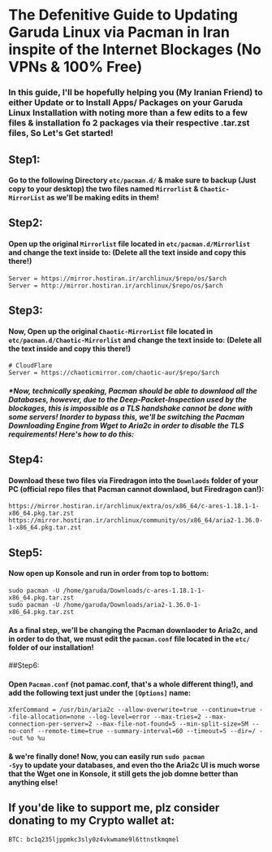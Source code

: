 # The Defenitive Guide to Updating Garuda Linux via Pacman in Iran inspite of the Internet Blockages (No VPNs &amp; 100% Free)

### In this guide, I'll be hopefully helping you (My Iranian Friend) to either Update or to Install Apps/ Packages on your Garuda Linux Installation with noting more than a few edits to a  few files & installation fo 2 packages via their respective .tar.zst files, So Let's Get started! 

## Step1:
#### Go to the following Directory <code>etc/pacman.d/</code> & make sure to backup (Just copy to your desktop) the two files named <code>Mirrorlist</code> & <code>Chaotic-MirrorList</code> as we'll be making edits in them!

## Step2: 
#### Open up the original <code>Mirrorlist</code> file located in <code>etc/pacman.d/Mirrorlist</code> and change the text inside to: (Delete all the text inside and copy this there!)
```
Server = https://mirror.hostiran.ir/archlinux/$repo/os/$arch
Server = http://mirror.hostiran.ir/archlinux/$repo/os/$arch
```

## Step3:
#### Now, Open up the original <code>Chaotic-MirrorList</code> file located in <code>etc/pacman.d/Chaotic-Mirrorlist</code> and change the text inside to:  (Delete all the text inside and copy this there!)

```
# CloudFlare
Server = https://chaoticmirror.com/chaotic-aur/$repo/$arch
```

##### *Now, technically speaking, Pacman should be able to downlaod all the Databases, however, due to the Deep-Packet-Inspection used by the blockages, this is impossible as a TLS handshake cannot be done with some servers! Inorder to bypass this, we'll be switching the Pacman Downloading Engine from Wget to Aria2c in order to disable the TLS requirements! Here's how to do this:

## Step4: 
#### Download these two files via Firedragon into the <code>Downlaods</code> folder of your PC (official repo files that Pacman cannot downlaod, but Firedragon can!):
```
https://mirror.hostiran.ir/archlinux/extra/os/x86_64/c-ares-1.18.1-1-x86_64.pkg.tar.zst
https://mirror.hostiran.ir/archlinux/community/os/x86_64/aria2-1.36.0-1-x86_64.pkg.tar.zst
```

## Step5: 
#### Now open up Konsole and run in order from top to bottom:
```
sudo pacman -U /home/garuda/Downloads/c-ares-1.18.1-1-x86_64.pkg.tar.zst
sudo pacman -U /home/garuda/Downloads/aria2-1.36.0-1-x86_64.pkg.tar.zst
```

#### As a final step, we'll be changing the Pacman downlaoder to Aria2c, and in order to do that, we must edit the <code>pacman.conf</code> file located in the <code>etc/</code> folder of our installation!

##Step6: 
#### Open <code>Pacman.conf</code> (not pamac.conf, that's a whole different thing!), and add the following text just under the <code>[Options]</code> name:
```
XferCommand = /usr/bin/aria2c --allow-overwrite=true --continue=true --file-allocation=none --log-level=error --max-tries=2 --max-connection-per-server=2 --max-file-not-found=5 --min-split-size=5M --no-conf --remote-time=true --summary-interval=60 --timeout=5 --dir=/ --out %o %u
```

#### & we're finally done! Now, you can easily run <code>sudo pacman -Syy</code> to update your databases, and even tho the Aria2c UI is much worse that the Wget one in Konsole, it still gets the job domne better than anything else!

## If you'de like to support me, plz consider donating to my Crypto wallet at: 
```
BTC: bc1q235ljppmkc3sly0z4vkwmame9l6ttnstkmqmel
```
